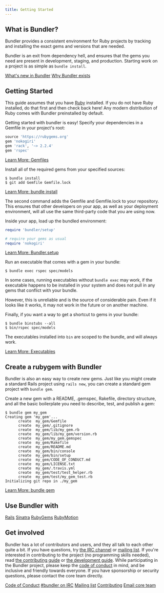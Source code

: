 ```yaml
---
title: Getting Started
---
```

## What is Bundler?

Bundler provides a consistent environment for Ruby projects by tracking
and installing the exact gems and versions that are needed.

Bundler is an exit from dependency hell, and ensures that the gems
you need are present in development, staging, and production.
Starting work on a project is as simple as `bundle install`.

<a href="../v2.4/whats_new.html" class="btn btn-primary">What's new in Bundler</a>
<a href="./rationale.html" class="btn btn-primary">Why Bundler exists</a>

## Getting Started
<a name="getting-started"></a>

This guide assumes that you have [Ruby](https://www.ruby-lang.org/en/downloads/)
installed. If you do not have Ruby installed, do that first and then check back here!
Any modern distribution of Ruby comes with Bundler preinstalled by default.

Getting started with bundler is easy!
Specify your dependencies in a Gemfile in your project's root:

~~~ruby
source 'https://rubygems.org'
gem 'nokogiri'
gem 'rack', '~> 2.2.4'
gem 'rspec'
~~~

<a href="./gemfile.html" class="btn btn-primary">Learn More: Gemfiles</a>

Install all of the required gems from your specified sources:

~~~
$ bundle install
$ git add Gemfile Gemfile.lock
~~~

<a href="../man/bundle-install.1.html" class="btn btn-primary">Learn More: bundle install</a>

The second command adds the Gemfile and Gemfile.lock to your repository. This ensures
that other developers on your app, as well as your deployment environment, will all use
the same third-party code that you are using now.

Inside your app, load up the bundled environment:

~~~ruby
require 'bundler/setup'

# require your gems as usual
require 'nokogiri'
~~~

<a href="./bundler_setup.html" class="btn btn-primary">Learn More: Bundler.setup</a>

Run an executable that comes with a gem in your bundle:

~~~
$ bundle exec rspec spec/models
~~~

In some cases, running executables without `bundle exec`
may work, if the executable happens to be installed in your system
and does not pull in any gems that conflict with your bundle.

However, this is unreliable and is the source of considerable pain.
Even if it looks like it works, it may not work in the future or
on another machine.

Finally, if you want a way to get a shortcut to gems in your bundle:

~~~
$ bundle binstubs --all
$ bin/rspec spec/models
~~~

The executables installed into `bin` are scoped to the
bundle, and will always work.

<a href="../man/bundle-exec.1.html" class="btn btn-primary">Learn More: Executables</a>

## Create a rubygem with Bundler
<a name="create-gem"></a>

Bundler is also an easy way to create new gems. Just like you might create a standard Rails project using `rails new`, you can create a standard gem project with `bundle gem`.

Create a new gem with a README, .gemspec, Rakefile, directory structure, and all the basic boilerplate you need to describe, test, and publish a gem:

~~~
$ bundle gem my_gem
Creating gem 'my_gem'...
      create  my_gem/Gemfile
      create  my_gem/.gitignore
      create  my_gem/lib/my_gem.rb
      create  my_gem/lib/my_gem/version.rb
      create  my_gem/my_gem.gemspec
      create  my_gem/Rakefile
      create  my_gem/README.md
      create  my_gem/bin/console
      create  my_gem/bin/setup
      create  my_gem/CODE_OF_CONDUCT.md
      create  my_gem/LICENSE.txt
      create  my_gem/.travis.yml
      create  my_gem/test/test_helper.rb
      create  my_gem/test/my_gem_test.rb
Initializing git repo in ./my_gem
~~~

<a href="../man/bundle-gem.1.html" class="btn btn-primary">Learn More: bundle gem</a>

## Use Bundler with
<a name="use-bundler"></a>

<a href="./rails.html" class="btn btn-primary">Rails</a>
<a href="./sinatra.html" class="btn btn-primary">Sinatra</a>
<a href="./rubygems.html" class="btn btn-primary">RubyGems</a>
<a href="./rubymotion.html" class="btn btn-primary">RubyMotion</a>

## Get involved
<a name="get-involved"></a>

Bundler has a lot of contributors and users, and they all talk to each other quite a bit.
If you have questions, try [the IRC channel](http://webchat.freenode.net/?channels=bundler)
or [mailing list](http://groups.google.com/group/ruby-bundler).
If you're interested in contributing to the project (no programming skills needed),
read [the contributing guide](https://github.com/rubygems/rubygems/blob/master/bundler/doc/contributing/README.md)
or [the development guide](https://github.com/rubygems/rubygems/blob/master/bundler/doc/development/README.md).
While participating in the Bundler project, please keep the [code of conduct](/conduct.html)
in mind, and be inclusive and friendly towards everyone. If you have sponsorship or security questions, please contact the core team directly.

<a href="/conduct.html" class="btn btn-primary">Code of Conduct</a>
<a href="http://webchat.freenode.net/?channels=bundler" class="btn btn-primary">#bundler on IRC</a>
<a href="http://groups.google.com/group/ruby-bundler" class="btn btn-primary">Mailing list</a>
<a href="https://github.com/rubygems/rubygems/blob/master/bundler/doc/contributing/README.md" class="btn btn-primary">Contributing</a>
<a href="mailto:team@bundler.io" class="btn btn-primary">Email core team</a>
